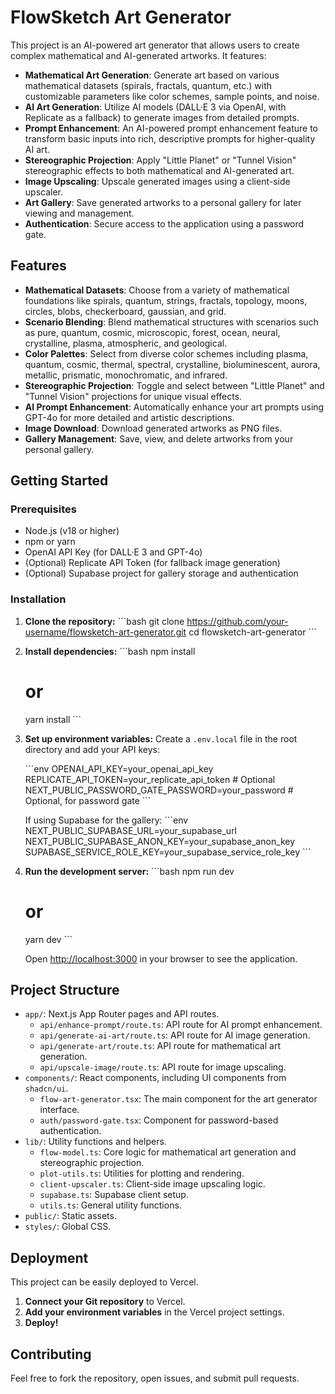 # FlowSketch Art Generator

This project is an AI-powered art generator that allows users to create complex mathematical and AI-generated artworks. It features:

- **Mathematical Art Generation**: Generate art based on various mathematical datasets (spirals, fractals, quantum, etc.) with customizable parameters like color schemes, sample points, and noise.
- **AI Art Generation**: Utilize AI models (DALL·E 3 via OpenAI, with Replicate as a fallback) to generate images from detailed prompts.
- **Prompt Enhancement**: An AI-powered prompt enhancement feature to transform basic inputs into rich, descriptive prompts for higher-quality AI art.
- **Stereographic Projection**: Apply "Little Planet" or "Tunnel Vision" stereographic effects to both mathematical and AI-generated art.
- **Image Upscaling**: Upscale generated images using a client-side upscaler.
- **Art Gallery**: Save generated artworks to a personal gallery for later viewing and management.
- **Authentication**: Secure access to the application using a password gate.

## Features

- **Mathematical Datasets**: Choose from a variety of mathematical foundations like spirals, quantum, strings, fractals, topology, moons, circles, blobs, checkerboard, gaussian, and grid.
- **Scenario Blending**: Blend mathematical structures with scenarios such as pure, quantum, cosmic, microscopic, forest, ocean, neural, crystalline, plasma, atmospheric, and geological.
- **Color Palettes**: Select from diverse color schemes including plasma, quantum, cosmic, thermal, spectral, crystalline, bioluminescent, aurora, metallic, prismatic, monochromatic, and infrared.
- **Stereographic Projection**: Toggle and select between "Little Planet" and "Tunnel Vision" projections for unique visual effects.
- **AI Prompt Enhancement**: Automatically enhance your art prompts using GPT-4o for more detailed and artistic descriptions.
- **Image Download**: Download generated artworks as PNG files.
- **Gallery Management**: Save, view, and delete artworks from your personal gallery.

## Getting Started

### Prerequisites

- Node.js (v18 or higher)
- npm or yarn
- OpenAI API Key (for DALL·E 3 and GPT-4o)
- (Optional) Replicate API Token (for fallback image generation)
- (Optional) Supabase project for gallery storage and authentication

### Installation

1.  **Clone the repository:**
    \`\`\`bash
    git clone https://github.com/your-username/flowsketch-art-generator.git
    cd flowsketch-art-generator
    \`\`\`

2.  **Install dependencies:**
    \`\`\`bash
    npm install
    # or
    yarn install
    \`\`\`

3.  **Set up environment variables:**
    Create a `.env.local` file in the root directory and add your API keys:

    \`\`\`env
    OPENAI_API_KEY=your_openai_api_key
    REPLICATE_API_TOKEN=your_replicate_api_token # Optional
    NEXT_PUBLIC_PASSWORD_GATE_PASSWORD=your_password # Optional, for password gate
    \`\`\`

    If using Supabase for the gallery:
    \`\`\`env
    NEXT_PUBLIC_SUPABASE_URL=your_supabase_url
    NEXT_PUBLIC_SUPABASE_ANON_KEY=your_supabase_anon_key
    SUPABASE_SERVICE_ROLE_KEY=your_supabase_service_role_key
    \`\`\`

4.  **Run the development server:**
    \`\`\`bash
    npm run dev
    # or
    yarn dev
    \`\`\`

    Open [http://localhost:3000](http://localhost:3000) in your browser to see the application.

## Project Structure

-   `app/`: Next.js App Router pages and API routes.
    -   `api/enhance-prompt/route.ts`: API route for AI prompt enhancement.
    -   `api/generate-ai-art/route.ts`: API route for AI image generation.
    -   `api/generate-art/route.ts`: API route for mathematical art generation.
    -   `api/upscale-image/route.ts`: API route for image upscaling.
-   `components/`: React components, including UI components from `shadcn/ui`.
    -   `flow-art-generator.tsx`: The main component for the art generator interface.
    -   `auth/password-gate.tsx`: Component for password-based authentication.
-   `lib/`: Utility functions and helpers.
    -   `flow-model.ts`: Core logic for mathematical art generation and stereographic projection.
    -   `plot-utils.ts`: Utilities for plotting and rendering.
    -   `client-upscaler.ts`: Client-side image upscaling logic.
    -   `supabase.ts`: Supabase client setup.
    -   `utils.ts`: General utility functions.
-   `public/`: Static assets.
-   `styles/`: Global CSS.

## Deployment

This project can be easily deployed to Vercel.

1.  **Connect your Git repository** to Vercel.
2.  **Add your environment variables** in the Vercel project settings.
3.  **Deploy!**

## Contributing

Feel free to fork the repository, open issues, and submit pull requests.
